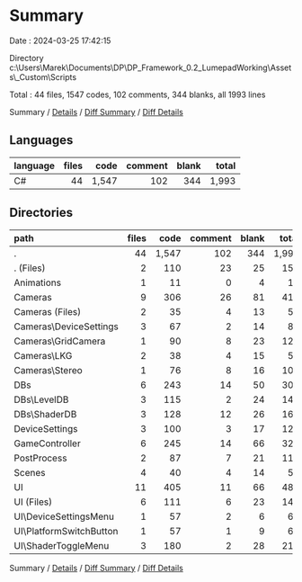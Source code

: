 # Summary

Date : 2024-03-25 17:42:15

Directory c:\\Users\\Marek\\Documents\\DP\\DP_Framework_0.2_LumepadWorking\\Assets\\_Custom\\Scripts

Total : 44 files,  1547 codes, 102 comments, 344 blanks, all 1993 lines

Summary / [Details](details.md) / [Diff Summary](diff.md) / [Diff Details](diff-details.md)

## Languages
| language | files | code | comment | blank | total |
| :--- | ---: | ---: | ---: | ---: | ---: |
| C# | 44 | 1,547 | 102 | 344 | 1,993 |

## Directories
| path | files | code | comment | blank | total |
| :--- | ---: | ---: | ---: | ---: | ---: |
| . | 44 | 1,547 | 102 | 344 | 1,993 |
| . (Files) | 2 | 110 | 23 | 25 | 158 |
| Animations | 1 | 11 | 0 | 4 | 15 |
| Cameras | 9 | 306 | 26 | 81 | 413 |
| Cameras (Files) | 2 | 35 | 4 | 13 | 52 |
| Cameras\\DeviceSettings | 3 | 67 | 2 | 14 | 83 |
| Cameras\\GridCamera | 1 | 90 | 8 | 23 | 121 |
| Cameras\\LKG | 2 | 38 | 4 | 15 | 57 |
| Cameras\\Stereo | 1 | 76 | 8 | 16 | 100 |
| DBs | 6 | 243 | 14 | 50 | 307 |
| DBs\\LevelDB | 3 | 115 | 2 | 24 | 141 |
| DBs\\ShaderDB | 3 | 128 | 12 | 26 | 166 |
| DeviceSettings | 3 | 100 | 3 | 17 | 120 |
| GameController | 6 | 245 | 14 | 66 | 325 |
| PostProcess | 2 | 87 | 7 | 21 | 115 |
| Scenes | 4 | 40 | 4 | 14 | 58 |
| UI | 11 | 405 | 11 | 66 | 482 |
| UI (Files) | 6 | 111 | 6 | 23 | 140 |
| UI\\DeviceSettingsMenu | 1 | 57 | 2 | 6 | 65 |
| UI\\PlatformSwitchButton | 1 | 57 | 1 | 9 | 67 |
| UI\\ShaderToggleMenu | 3 | 180 | 2 | 28 | 210 |

Summary / [Details](details.md) / [Diff Summary](diff.md) / [Diff Details](diff-details.md)